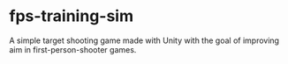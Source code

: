 # fps-training-sim
A simple target shooting game made with Unity with the goal of improving aim in first-person-shooter games.
